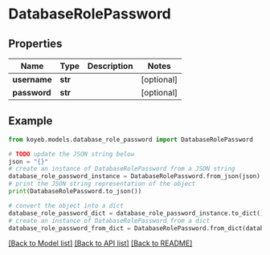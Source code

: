 # DatabaseRolePassword


## Properties

Name | Type | Description | Notes
------------ | ------------- | ------------- | -------------
**username** | **str** |  | [optional] 
**password** | **str** |  | [optional] 

## Example

```python
from koyeb.models.database_role_password import DatabaseRolePassword

# TODO update the JSON string below
json = "{}"
# create an instance of DatabaseRolePassword from a JSON string
database_role_password_instance = DatabaseRolePassword.from_json(json)
# print the JSON string representation of the object
print(DatabaseRolePassword.to_json())

# convert the object into a dict
database_role_password_dict = database_role_password_instance.to_dict()
# create an instance of DatabaseRolePassword from a dict
database_role_password_from_dict = DatabaseRolePassword.from_dict(database_role_password_dict)
```
[[Back to Model list]](../README.md#documentation-for-models) [[Back to API list]](../README.md#documentation-for-api-endpoints) [[Back to README]](../README.md)


